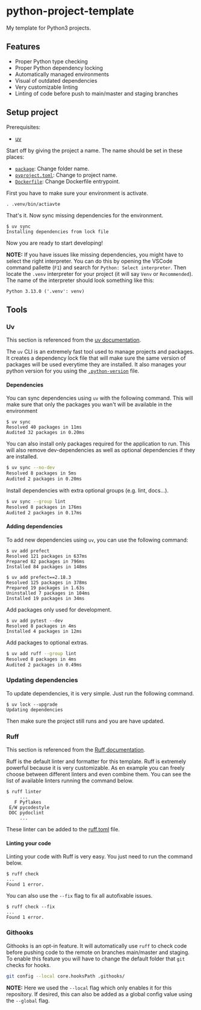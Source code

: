 # python-project-template

My template for Python3 projects.

## Features

- Proper Python type checking
- Proper Python dependency locking
- Automatically managed environments
- Visual of outdated dependencies
- Very customizable linting
- Linting of code before push to main/master and staging branches

## Setup project

Prerequisites:

- [uv](https://docs.astral.sh/uv/)

Start off by giving the project a name. The name should be set in these places:

- [`package`](package): Change folder name.
- [`pyproject.toml`](pyproject.toml#L2): Change to project name.
- [`Dockerfile`](Dockerfile#L999): Change Dockerfile entrypoint.

First you have to make sure your environment is activate.

```shell
. .venv/bin/actiavte
```

That's it. Now sync missing dependencies for the environment.

```shell
$ uv sync
Installing dependencies from lock file
```

Now you are ready to start developing!

**NOTE:** If you have issues like missing dependencies, you might have to select the right interpreter.
You can do this by opening the VSCode command pallette (`F1`) and search for `Python: Select interpreter`.
Then locate the `.venv` interpreter for your project (it will say `Venv` or `Recommended`). The name of
the interpreter should look something like this:

```text
Python 3.13.0 ('.venv': venv)
```

## Tools

### Uv

This section is referenced from the [uv documentation](https://docs.astral.sh/uv/).

The `uv` CLI is an extremely fast tool used to manage projects and packages. It creates a dependency lock file
that will make sure the same version of packages will be used everytime they are installed. It also manages your
python version for you using the [`.python-version`](.python-version) file.

#### Dependencies

You can sync dependencies using `uv` with the following command. This will make sure that only the packages you
wan't will be available in the environment

```shell
$ uv sync
Resolved 40 packages in 11ms
Audited 32 packages in 0.20ms
```

You can also install only packages required for the application to run. This will also remove dev-dependencies
as well as optional dependencies if they are installed.

<!-- TODO: Find the right command (https://docs.astral.sh/uv/concepts/dependencies/#optional-dependencies) -->

```bash
$ uv sync --no-dev
Resolved 8 packages in 5ms
Audited 2 packages in 0.20ms
```

Install dependencies with extra optional groups (e.g. lint, docs...).

```bash
$ uv sync --group lint
Resolved 8 packages in 176ms
Audited 2 packages in 0.17ms
```

#### Adding dependencies

To add new dependencies using `uv`, you can use the following command:

```shell
$ uv add prefect
Resolved 121 packages in 637ms
Prepared 82 packages in 796ms
Installed 84 packages in 148ms

$ uv add prefect==2.18.3
Resolved 125 packages in 378ms
Prepared 19 packages in 1.63s
Uninstalled 7 packages in 104ms
Installed 19 packages in 34ms
```

Add packages only used for development.

```shell
$ uv add pytest --dev
Resolved 8 packages in 4ms
Installed 4 packages in 12ms
```

Add packages to optional extras.

```bash
$ uv add ruff --group lint
Resolved 8 packages in 4ms
Audited 2 packages in 0.49ms
```

### Updating dependencies

To update dependencies, it is very simple. Just run the following command.

```shell
$ uv lock --upgrade
Updating dependencies
```

Then make sure the project still runs and you are have updated.

### Ruff

This section is referenced from the [Ruff documentation](https://docs.astral.sh/ruff/).

Ruff is the default linter and formatter for this template. Ruff is extremely powerful
because it is very customizable. As en example you can freely choose between different linters
and even combine them. You can see the list of available linters running the command below.

```shell
$ ruff linter
     ...
   F Pyflakes
 E/W pycodestyle
 DOC pydoclint
     ...
```

These linter can be added to the [ruff.toml](ruff.toml) file.

#### Linting your code

Linting your code with Ruff is very easy. You just need to run the command below.

```shell
$ ruff check
...
Found 1 error.
```

You can also use the `--fix` flag to fix all autofixable issues.

```shell
$ ruff check --fix
...
Found 1 error.
```

### Githooks

Githooks is an opt-in feature. It will automatically use `ruff` to check code before pushing
code to the remote on branches main/master and staging. To enable this feature you will have to
change the default folder that `git` checks for hooks.

```bash
git config --local core.hooksPath .githooks/
```

**NOTE:** Here we used the `--local` flag which only enables it for this repository. If desired, this
can also be added as a global config value using the `--global` flag.
